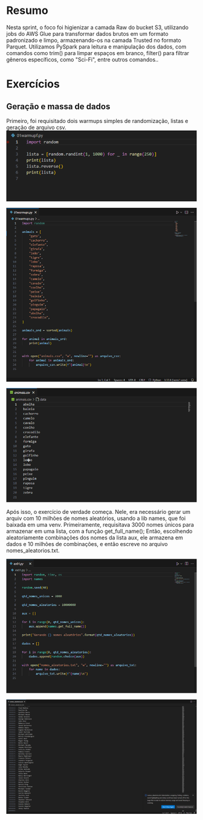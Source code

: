 
# Resumo

Nesta sprint, o foco foi higienizar a camada Raw do bucket S3, utilizando jobs do AWS Glue para transformar dados brutos em um formato padronizado e limpo, armazenando-os na camada Trusted no formato Parquet. Utilizamos PySpark para leitura e manipulação dos dados, com comandos como trim() para limpar espaços em branco, filter() para filtrar gêneros específicos, como "Sci-Fi", entre outros comandos..


# Exercícios

## Geração e massa de dados

Primeiro, foi requisitado dois warmups simples de randomização, listas e geração de arquivo csv.
![WarmUp1.](exercicios/warmup1.png)

![WarmUp2.](exercicios/warmup2.png)

![WarmUp2Evidence.](exercicios/animaiscsv.png)

Após isso, o exercício de verdade começa. Nele, era necessário gerar um arquiv com 10 milhões de nomes aleatórios, usando a lib names, que foi baixada em uma venv. Primeiramente, requisitava 3000 nomes únicos para armazenar em uma lista, com a função get_full_name(); Então, escolhendo aleatoriamente combinações dos nomes da lista aux, ele armazena em dados e 10 milhões de combinações, e então escreve no arquivo nomes_aleatorios.txt.

![WarmUp2Evidence.](exercicios/ex01.png)

![WarmUp2Evidence.](exercicios/nomesaleatorios.png)
